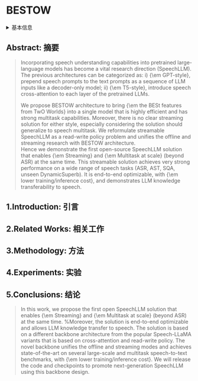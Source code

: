 # BESTOW

<details>
<summary>基本信息</summary>

- 标题: BESTOW: Efficient and Streamable Speech Language Model with the Best of Two Worlds in GPT and T5
- 作者:
  - 01 [Zhehuai Chen](../../Authors/Zhehuai_Chen.md)
  - 02 [He Huang](../../Authors/He_Huang.md)
  - 03 [Oleksii Hrinchuk](../../Authors/Oleksii_Hrinchuk.md)
  - 04 [Krishna C. Puvvada](../../Authors/Krishna_C._Puvvada.md)
  - 05 [Nithin Rao Koluguri](../../Authors/Nithin_Rao_Koluguri.md)
  - 06 [Piotr Żelasko](../../Authors/Piotr_Żelasko.md)
  - 07 [Jagadeesh Balam](../../Authors/Jagadeesh_Balam.md)
  - 08 [Boris Ginsburg](../../Authors/Boris_Ginsburg.md)
- 机构:
  - [NVIDIA](../../Institutions/Nvidia.md)
- 时间:
  - 预印时间: 2024.06.28 ArXiv v1
  - 更新笔记: 2024.07.01
- 发表:
  - 期刊/会议 
- 链接:
  - [ArXiv](https://arxiv.org/abs/2406.19954)
  - [DOI]()
  - [Github]()
  - [Demo]()
  - [Scholar](https://scholar.google.com/scholar?cluster=)
- 标签:
  - [语言模型](../../Tags/LanguageModel.md)
- 页数: 9
- 引用: 56
- 被引: ?
- 数据:
  - ? 
- 对比:
  - ?
- 复现:
  - ?

</details>

## Abstract: 摘要

> Incorporating speech understanding capabilities into pretrained large-language models has become a vital research direction (SpeechLLM). 
> The previous architectures can be categorized as:
> i) {\em GPT-style}, prepend speech prompts to the text prompts as a sequence of LLM inputs like a decoder-only model; 
> ii) {\em T5-style}, introduce speech cross-attention to each layer of the pretrained LLMs. 
> 
> We propose BESTOW architecture to bring {\em the BESt features from TwO Worlds} into a single model that is highly efficient and has strong multitask capabilities.
> Moreover, there is no clear streaming solution for either style, especially considering the solution should generalize to speech multitask.
> We reformulate streamable SpeechLLM as a read-write policy problem and unifies the offline and streaming research with BESTOW architecture.  
> Hence we demonstrate the first open-source SpeechLLM solution that enables {\em Streaming} and  {\em Multitask at scale} (beyond ASR) at the same time. 
> This streamable solution achieves very strong performance on a wide range of speech tasks (ASR, AST, SQA, unseen DynamicSuperb). It is end-to-end optimizable, with {\em lower training/inference cost}, and demonstrates LLM knowledge transferability to speech. 

## 1.Introduction: 引言

## 2.Related Works: 相关工作

## 3.Methodology: 方法

## 4.Experiments: 实验

## 5.Conclusions: 结论

> In this work, we propose the first open SpeechLLM solution that enables {\em Streaming} and  {\em Multitask at scale} (beyond ASR) at the same time. %Moreover, the solution is end-to-end optimizable and allows LLM knowledge transfer to speech.
> The solution is based on a different backbone architecture from the popular Speech-LLaMA variants that is based on cross-attention and read-write policy. The novel backbone unifies the offline and streaming modes and achieves state-of-the-art on several large-scale and multitask  speech-to-text benchmarks, with {\em lower training/inference cost}.
> We will release the code and checkpoints to promote next-generation SpeechLLM  using this backbone design. 
